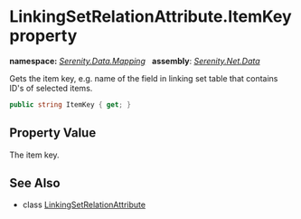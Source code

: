 # LinkingSetRelationAttribute.ItemKey property
**namespace:** *[Serenity.Data.Mapping](../../README.md#serenity.data.mapping-namespace)*   **assembly**: *[Serenity.Net.Data](../../README.md)*

Gets the item key, e.g. name of the field in linking set table that contains ID's of selected items.

```csharp
public string ItemKey { get; }
```

## Property Value

The item key.

## See Also

* class [LinkingSetRelationAttribute](../LinkingSetRelationAttribute.md)